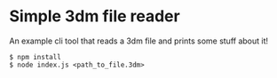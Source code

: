# Simple 3dm file reader

An example cli tool that reads a 3dm file and prints some stuff about it!

```commandline
$ npm install
$ node index.js <path_to_file.3dm>
```